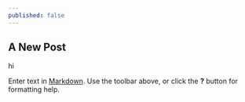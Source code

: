 ```yaml
---
published: false
---
```

## A New Post

hi

Enter text in [Markdown](http://daringfireball.net/projects/markdown/). Use the toolbar above, or click the **?** button for formatting help.
